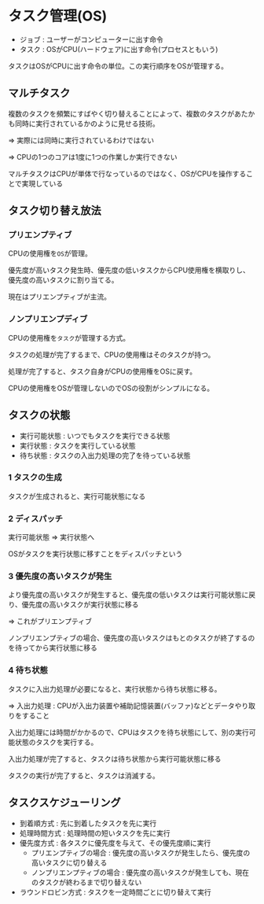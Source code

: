 # タスク管理(OS)

- ジョブ : ユーザーがコンピューターに出す命令
- タスク : OSがCPU(ハードウェア)に出す命令(プロセスともいう)

タスクはOSがCPUに出す命令の単位。この実行順序をOSが管理する。

## マルチタスク

複数のタスクを頻繁にすばやく切り替えることによって、複数のタスクがあたかも同時に実行されているかのように見せる技術。

=> 実際には同時に実行されているわけではない

=> CPUの1つのコアは1度に1つの作業しか実行できない

マルチタスクはCPUが単体で行なっているのではなく、OSがCPUを操作することで実現している

## タスク切り替え放法

### プリエンプティブ

CPUの使用権を`OS`が管理。

優先度が高いタスク発生時、優先度の低いタスクからCPU使用権を横取りし、優先度の高いタスクに割り当てる。

現在はプリエンプティブが主流。

### ノンプリエンプディブ

CPUの使用権を`タスク`が管理する方式。

タスクの処理が完了するまで、CPUの使用権はそのタスクが持つ。

処理が完了すると、タスク自身がCPUの使用権をOSに戻す。

CPUの使用権をOSが管理しないのでOSの役割がシンプルになる。

## タスクの状態

- 実行可能状態 : いつでもタスクを実行できる状態
- 実行状態 : タスクを実行している状態
- 待ち状態 : タスクの入出力処理の完了を待っている状態

### 1 タスクの生成

タスクが生成されると、実行可能状態になる

### 2 ディスパッチ

実行可能状態 => 実行状態へ

OSがタスクを実行状態に移すことをディスパッチという

### 3 優先度の高いタスクが発生

より優先度の高いタスクが発生すると、優先度の低いタスクは実行可能状態に戻り、優先度の高いタスクが実行状態に移る

=> これがプリエンプティブ

ノンプリエンプティブの場合、優先度の高いタスクはもとのタスクが終了するのを待ってから実行状態に移る

### 4 待ち状態

タスクに入出力処理が必要になると、実行状態から待ち状態に移る。

=> 入出力処理 : CPUが入出力装置や補助記憶装置(バッファ)などとデータやり取りをすること

入出力処理には時間がかかるので、CPUはタスクを待ち状態にして、別の実行可能状態のタスクを実行する。

入出力処理が完了すると、タスクは待ち状態から実行可能状態に移る

タスクの実行が完了すると、タスクは消滅する。

## タスクスケジューリング

- 到着順方式 : 先に到着したタスクを先に実行
- 処理時間方式 : 処理時間の短いタスクを先に実行
- 優先度方式 : 各タスクに優先度を与えて、その優先度順に実行
  - プリエンプティブの場合 : 優先度の高いタスクが発生したら、優先度の高いタスクに切り替える
  - ノンプリエンプティブの場合 : 優先度の高いタスクが発生しても、現在のタスクが終わるまで切り替えない
- ラウンドロビン方式 : タスクを一定時間ごとに切り替えて実行

